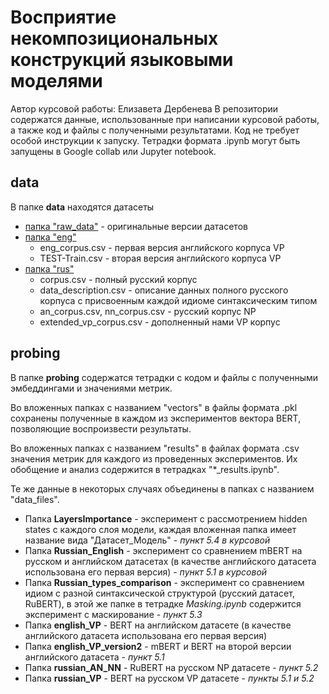 # Восприятие некомпозициональных конструкций языковыми моделями
Автор курсовой работы: Елизавета Дербенева
В репозитории содержатся данные, использованные при написании курсовой работы, а также код и файлы с полученными результатами.
Код не требует особой инструкции к запуску. Тетрадки формата .ipynb могут быть запущены в Google collab или Jupyter notebook. 

## data
В папке **data** находятся датасеты
* [папка "raw_data"](data/raw_data) - оригинальные версии датасетов
* [папка "eng"](data/eng)
  * eng_corpus.csv - первая версия английского корпуса VP
  * TEST-Train.csv - вторая версия английского корпуса VP
* [папка "rus"](data/rus)
  * corpus.csv - полный русский корпус
  * data_description.csv - описание данных полного русского корпуса с присвоенным каждой идиоме синтаксическим типом
  * an_corpus.csv, nn_corpus.csv - русский корпус NP
  * extended_vp_corpus.csv - дополненный нами VP корпус

## probing
В папке **probing** содержатся тетрадки с кодом и файлы с полученными эмбеддингами и значениями метрик.

Во вложенных папках с названием "vectors" в файлы формата .pkl сохранены полученные в каждом из экспериментов вектора BERT, позволяющие воспроизвести результаты.

Во вложенных папках с названием "results" в файлах формата .csv значения метрик для каждого из проведенных экспериментов. 
Их обобщение и анализ содержится в тетрадках "*_results.ipynb".

Те же данные в некоторых случаях объединены в папках с названием "data_files".

* Папка **LayersImportance** - эксперимент с рассмотрением hidden states с каждого слоя модели, каждая вложенная папка имеет название вида "Датасет_Модель" - *пункт 5.4 в курсовой*
* Папка **Russian_English** - эксперимент со сравнением mBERT на русском и английском датасетах (в качестве английского датасета использована его первая версия) - *пункт 5.1 в курсовой*
* Папка **Russian_types_comparison** - эксперимент со сравнением идиом с разной синтаксической структурой (русский датасет, RuBERT), в этой же папке в тетрадке *Masking.ipynb* содержится эксперимент с маскирование - *пункт 5.3*
* Папка **english_VP** - BERT на английском датасете (в качестве английского датасета использована его первая версия) 
* Папка **english_VP_version2** - mBERT и BERT на второй версии английского датасета - *пункт 5.1*
* Папка **russian_AN_NN** - RuBERT на русском NP датасете - *пункт 5.2*
* Папка **russian_VP** - BERT на русском VP датасете - *пункты 5.1 и 5.2*

